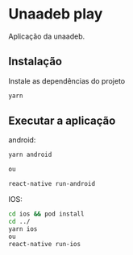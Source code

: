 # Unaadeb play

Aplicação da unaadeb.

## Instalação

Instale as dependências do projeto

```sh
yarn
```

## Executar a aplicação

android:

```sh
yarn android

ou

react-native run-android
```

IOS:

```sh
cd ios && pod install
cd ../
yarn ios
ou
react-native run-ios
```
